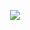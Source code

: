 <p align="center">
<img src="https://capsule-render.vercel.app/api?type=waving&color=timeGradient&height=300&&section=header&text={Welcome!}&fontSize=90&fontAlign=50&fontAlignY=30&desc={I am Sube}&descAlign=50&descSize=30&descAlignY=60&animation=twinkling" />
</p>
